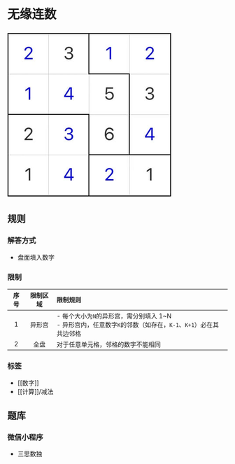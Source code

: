 # 无缘连数

![题](../images/无缘连数.jpg)

## 规则

### 解答方式

- 盘面填入数字

### 限制

<!-- markdownlint-disable MD013 -->
| 序号  | 限制区域 | 限制规则                                                                   |
|:---:|:----:|:-----------------------------------------------------------------------|
|  1  | 异形宫  | - 每个大小为`N`的异形宫，需分别填入 1~N<br/>- 异形宫内，任意数字`K`的邻数（如存在，`K-1`、`K+1`）必在其共边邻格 |
|  2  |  全盘  | 对于任意单元格，邻格的数字不能相同                                                      |
<!-- markdownlint-enable MD013 -->

### 标签

- [[数字]]
- [[计算]]/减法

## 题库

### 微信小程序

- 三思数独

